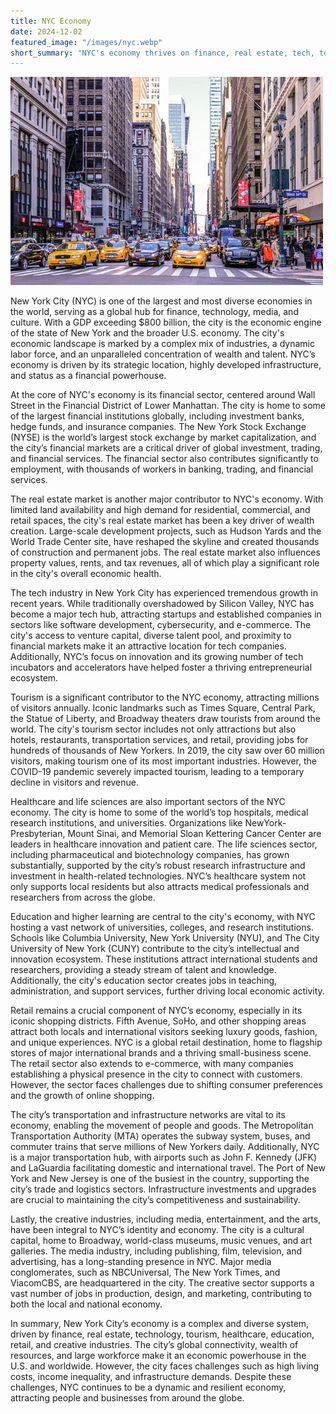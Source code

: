 ```yaml
---
title: NYC Economy
date: 2024-12-02
featured_image: "/images/nyc.webp"
short_summary: "NYC's economy thrives on finance, real estate, tech, tourism, healthcare, and culture."
---
```


![](/images/nyc.webp)

New York City (NYC) is one of the largest and most diverse economies in the world, serving as a global hub for finance, technology, media, and culture. With a GDP exceeding $800 billion, the city is the economic engine of the state of New York and the broader U.S. economy. The city's economic landscape is marked by a complex mix of industries, a dynamic labor force, and an unparalleled concentration of wealth and talent. NYC’s economy is driven by its strategic location, highly developed infrastructure, and status as a financial powerhouse.

At the core of NYC's economy is its financial sector, centered around Wall Street in the Financial District of Lower Manhattan. The city is home to some of the largest financial institutions globally, including investment banks, hedge funds, and insurance companies. The New York Stock Exchange (NYSE) is the world’s largest stock exchange by market capitalization, and the city’s financial markets are a critical driver of global investment, trading, and financial services. The financial sector also contributes significantly to employment, with thousands of workers in banking, trading, and financial services.

The real estate market is another major contributor to NYC's economy. With limited land availability and high demand for residential, commercial, and retail spaces, the city's real estate market has been a key driver of wealth creation. Large-scale development projects, such as Hudson Yards and the World Trade Center site, have reshaped the skyline and created thousands of construction and permanent jobs. The real estate market also influences property values, rents, and tax revenues, all of which play a significant role in the city's overall economic health.

The tech industry in New York City has experienced tremendous growth in recent years. While traditionally overshadowed by Silicon Valley, NYC has become a major tech hub, attracting startups and established companies in sectors like software development, cybersecurity, and e-commerce. The city's access to venture capital, diverse talent pool, and proximity to financial markets make it an attractive location for tech companies. Additionally, NYC’s focus on innovation and its growing number of tech incubators and accelerators have helped foster a thriving entrepreneurial ecosystem.

Tourism is a significant contributor to the NYC economy, attracting millions of visitors annually. Iconic landmarks such as Times Square, Central Park, the Statue of Liberty, and Broadway theaters draw tourists from around the world. The city's tourism sector includes not only attractions but also hotels, restaurants, transportation services, and retail, providing jobs for hundreds of thousands of New Yorkers. In 2019, the city saw over 60 million visitors, making tourism one of its most important industries. However, the COVID-19 pandemic severely impacted tourism, leading to a temporary decline in visitors and revenue.

Healthcare and life sciences are also important sectors of the NYC economy. The city is home to some of the world’s top hospitals, medical research institutions, and universities. Organizations like NewYork-Presbyterian, Mount Sinai, and Memorial Sloan Kettering Cancer Center are leaders in healthcare innovation and patient care. The life sciences sector, including pharmaceutical and biotechnology companies, has grown substantially, supported by the city’s robust research infrastructure and investment in health-related technologies. NYC’s healthcare system not only supports local residents but also attracts medical professionals and researchers from across the globe.

Education and higher learning are central to the city's economy, with NYC hosting a vast network of universities, colleges, and research institutions. Schools like Columbia University, New York University (NYU), and The City University of New York (CUNY) contribute to the city’s intellectual and innovation ecosystem. These institutions attract international students and researchers, providing a steady stream of talent and knowledge. Additionally, the city's education sector creates jobs in teaching, administration, and support services, further driving local economic activity.

Retail remains a crucial component of NYC’s economy, especially in its iconic shopping districts. Fifth Avenue, SoHo, and other shopping areas attract both locals and international visitors seeking luxury goods, fashion, and unique experiences. NYC is a global retail destination, home to flagship stores of major international brands and a thriving small-business scene. The retail sector also extends to e-commerce, with many companies establishing a physical presence in the city to connect with customers. However, the sector faces challenges due to shifting consumer preferences and the growth of online shopping.

The city’s transportation and infrastructure networks are vital to its economy, enabling the movement of people and goods. The Metropolitan Transportation Authority (MTA) operates the subway system, buses, and commuter trains that serve millions of New Yorkers daily. Additionally, NYC is a major transportation hub, with airports such as John F. Kennedy (JFK) and LaGuardia facilitating domestic and international travel. The Port of New York and New Jersey is one of the busiest in the country, supporting the city’s trade and logistics sectors. Infrastructure investments and upgrades are crucial to maintaining the city’s competitiveness and sustainability.

Lastly, the creative industries, including media, entertainment, and the arts, have been integral to NYC’s identity and economy. The city is a cultural capital, home to Broadway, world-class museums, music venues, and art galleries. The media industry, including publishing, film, television, and advertising, has a long-standing presence in NYC. Major media conglomerates, such as NBCUniversal, The New York Times, and ViacomCBS, are headquartered in the city. The creative sector supports a vast number of jobs in production, design, and marketing, contributing to both the local and national economy.

In summary, New York City’s economy is a complex and diverse system, driven by finance, real estate, technology, tourism, healthcare, education, retail, and creative industries. The city’s global connectivity, wealth of resources, and large workforce make it an economic powerhouse in the U.S. and worldwide. However, the city faces challenges such as high living costs, income inequality, and infrastructure demands. Despite these challenges, NYC continues to be a dynamic and resilient economy, attracting people and businesses from around the globe.



